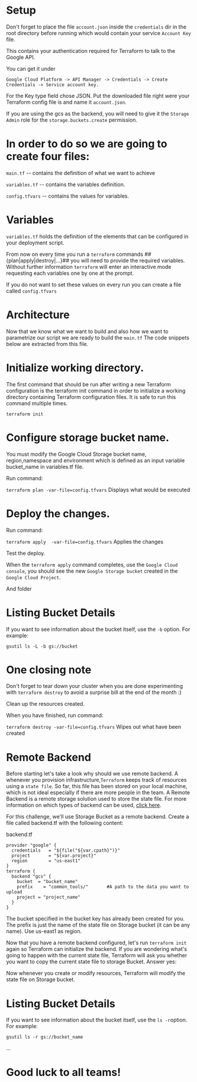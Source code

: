 # Setup

Don't forget to place the file ```account.json``` inside the ```credentials``` dir in the root directory before running which would contain your service ```Account Key```  file.

This contains your authentication required for Terraform to talk to the Google API.

You can get it under
```
Google Cloud Platform -> API Manager -> Credentials -> Create Credentials -> Service account key.
```
For the Key type field chose JSON. Put the downloaded file right were your Terraform config file is and name it ```account.json```.

If you are using the gcs as the backend, you will need to give it the ```Storage Admin``` role for the ```storage.buckets.create``` permission.

# In order to do so we are going to create four files:

```main.tf``` -- contains the definition of what we want to achieve

```variables.tf``` -- contains the variables definition.

```config.tfvars``` -- contains the values for variables.



# Variables

```variables.tf``` holds the definition of the elements that can be configured in your
deployment script.


From now on every time you run a ```terraform``` commands ##{plan|apply|destroy|...}## you will need to provide the required variables. Without further information ```terraform``` will enter an interactive mode requesting each variables one by one at the prompt.

If you do not want to set these values on every run you can create a file called ```config.tfvars```

# Architecture

Now that we know what we want to build and also how we want to parametrize our script we are ready to build the ```main.tf```  The code snippets below are extracted from this file.




# Initialize working directory.

The first command that should be run after writing a new Terraform configuration is the terraform init command in order to initialize a working directory containing Terraform configuration files. It is safe to run this command multiple times.
```
terraform init
```
# Configure  storage bucket name.

You must modify the Google Cloud Storage bucket name, region,namespace and environment  which is defined as an input variable bucket_name in variables.tf file.


Run command:

```terraform plan -var-file=config.tfvars```   Displays what would be executed

# Deploy the changes.

Run command:

```terraform apply  -var-file=config.tfvars```    Applies the changes

Test the deploy.

When the ```terraform apply``` command completes, use the ```Google Cloud console```, you should see the new ```Google Storage bucket``` created in the ```Google Cloud Project```.

And folder

# Listing Bucket Details

If you want to see information about the bucket itself, use the ```-b``` option. For example:
```
gsutil ls -L -b gs://bucket
```


# One closing note 

Don't forget to tear down your cluster when you are done experimenting with ```terraform destroy``` to avoid a surprise bill at the end of the month :)

Clean up the resources created.

When you have finished, run command:

```terraform destroy -var-file=config.tfvars```     Wipes out what have been created




# Remote Backend

Before starting  let's take a look why should we use remote backend. A whenever you provision infrastructure,```Terraform``` keeps track of resources using a ```state file```. So far, this file has been stored on your local machine, which is not ideal especially if there are more people in the team. A Remote Backend is a remote storage solution used to store the state file. For more information on which types of backend can be used, [click here](https://www.terraform.io/docs/backends/types/index.html).

For this challenge, we'll use Storage Bucket as a remote backend. Create a file called backend.tf with the following content:

backend.tf
```
provider "google" {
  credentials   = "${file("${var.cpath}")}"
  project       = "${var.project}"
  region        = "us-east1"
}
terraform {
  backend "gcs" {
    bucket  = "bucket_name"
    prefix    = "common_tools/"       #A path to the data you want to upload
    project = "project_name"
  }
}
```

The bucket specified in the bucket key has already been created for you. The prefix is just the name of the state file on Storage bucket (it can be any name). Use us-east1 as region.

Now that you have a remote backend configured, let's run ```terraform init``` again so Terraform can initialize the backend. If you are wondering what's going to happen with the current state file, Terraform will ask you whether you want to copy the current state file to storage Bucket. Answer yes:

Now whenever you create or modify resources, Terraform will modify the state file on Storage bucket.

# Listing Bucket Details

If you want to see information about the bucket itself, use the ```ls -r```option. For example:
```
gsutil ls -r gs://bucket_name
```
...

# Good luck to all teams!


